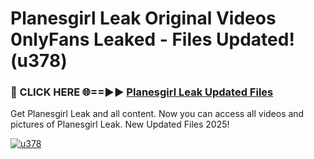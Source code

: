 # Planesgirl Leak Original Videos 0nlyFans Leaked - Files Updated! (u378)

<h3>🔴 CLICK HERE 🌐==►► <a href="https://best4dudes.click/HH4t6V" rel="nofollow">Planesgirl Leak Updated Files</a></h3>

Get Planesgirl Leak and all content. Now you can access all videos and pictures of Planesgirl Leak. New Updated Files 2025!

[![u378](https://github.com/user-attachments/assets/8c521d6e-e6e3-4a75-9320-d58ab9d79d5b)](https://best4dudes.click/HH4t6V)
